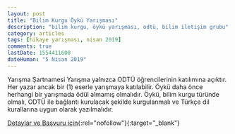 ```yaml
---
layout: post
title: "Bilim Kurgu Öykü Yarışması"
description: "bilim kurgu, öykü yarışması, odtü, bilim iletişim grubu"
category: articles
tags: [hikaye yarışması, nisan 2019]
comments: true
lastDate: 1554411600
dateHuman: "5 Nisan 2019"
---
```


Yarışma Şartnamesi
Yarışma yalnızca ODTÜ öğrencilerinin katılımına açıktır.
Her yazar ancak bir (1) eserle yarışmaya katılabilir.
Öykü daha önce herhangi bir yarışmada ödül almamış olmalıdır.
Öykü, bilim kurgu türünde olmalı, ODTÜ ile bağlantı kurulacak şekilde kurgulanmalı ve Türkçe dil kurallarına uygun olarak yazılmalıdır.

[Detaylar ve Başvuru için](http://basinda.odtu.edu.tr/icerik/odtuden/65/odtu-ogrencilerine-yonelik-bilimkurgu-oyku-yarismasi-duzenleniyor?utm_source=edebiyatyarismalari.com&utm_medium=affiliate&utm_campaign=cpc){:rel="nofollow"}{:target="_blank"}
